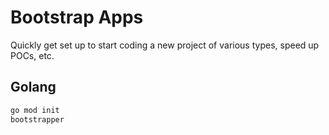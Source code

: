 # Bootstrap Apps

Quickly get set up to start coding a new project of various types, speed up POCs, etc.

## Golang

```bash
go mod init
bootstrapper
```